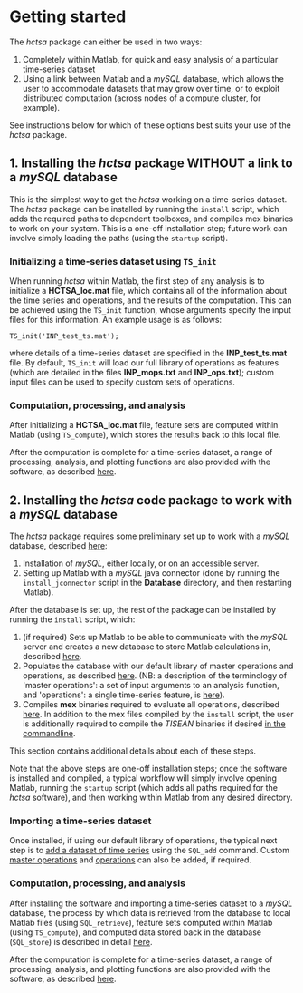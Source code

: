# Getting started

The *hctsa* package can either be used in two ways:

1. Completely within Matlab, for quick and easy analysis of a particular time-series dataset
2. Using a link between Matlab and a *mySQL* database, which allows the user to accommodate datasets that may grow over time, or to exploit distributed computation (across nodes of a compute cluster, for example).

See instructions below for which of these options best suits your use of the *hctsa* package.

## 1. Installing the *hctsa* package WITHOUT a link to a *mySQL* database
This is the simplest way to get the *hctsa* working on a time-series dataset.
The *hctsa* package can be installed by running the `install` script, which adds the required paths to dependent toolboxes, and compiles mex binaries to work on your system.
This is a one-off installation step; future work can involve simply loading the paths (using the `startup` script).

### Initializing a time-series dataset using `TS_init`
When running *hctsa* within Matlab, the first step of any analysis is to initialize a **HCTSA_loc.mat** file, which contains all of the information about the time series and operations, and the results of the computation.
This can be achieved using the `TS_init` function, whose arguments specify the input files for this information.
An example usage is as follows:
```
TS_init('INP_test_ts.mat');
```
where details of a time-series dataset are specified in the **INP_test_ts.mat** file.
By default, `TS_init` will load our full library of operations as features (which are detailed in the files **INP_mops.txt** and **INP_ops.txt**); custom input files can be used to specify custom sets of operations.

### Computation, processing, and analysis

After initializing a **HCTSA_loc.mat** file, feature sets are computed within Matlab (using `TS_compute`), which stores the results back to this local file.

After the computation is complete for a time-series dataset, a range of processing, analysis, and plotting functions are also provided with the software, as described [here](analyzing_visualizing.md).

## 2. Installing the *hctsa* code package to work with a *mySQL* database

The *hctsa* package requires some preliminary set up to work with a *mySQL* database, described [here](mysql_database.md):

1. Installation of *mySQL*, either locally, or on an accessible server.
2. Setting up Matlab with a *mySQL* java connector (done by running the `install_jconnector` script in the **Database** directory, and then restarting Matlab).

After the database is set up, the rest of the package can be installed by running the `install` script, which:

1. (if required) Sets up Matlab to be able to communicate with the *mySQL* server and creates a new database to store Matlab calculations in, described [here](mysql_database.md).
2. Populates the database with our default library of master operations and operations, as described [here](populating.md). (NB: a description of the terminology of 'master operations': a set of input arguments to an analysis function, and 'operations': a single time-series feature, is [here](populating.md)).
3. Compiles **mex** binaries required to evaluate all operations, described [here](compiling_binaries.md). In addition to the mex files compiled by the `install` script, the user is additionally required to compile the *TISEAN* binaries if desired [in the commandline](compiling_binaries.md).


This section contains additional details about each of these steps.

Note that the above steps are one-off installation steps; once the software is installed and compiled, a typical workflow will simply involve opening Matlab, running the `startup` script (which adds all paths required for the *hctsa* software), and then working within Matlab from any desired directory.

### Importing a time-series dataset

Once installed, if using our default library of operations, the typical next step is to [add a dataset of time series](adding_time_series.md) using the `SQL_add` command.
Custom [master operations](adding_master_operations.md) and [operations](adding_operations.md) can also be added, if required.

### Computation, processing, and analysis

After installing the software and importing a time-series dataset to a *mySQL* database, the process by which data is retrieved from the database to local Matlab files (using `SQL_retrieve`), feature sets computed within Matlab (using `TS_compute`), and computed data stored back in the database (`SQL_store`) is described in detail [here](calculating.md).

After the computation is complete for a time-series dataset, a range of processing, analysis, and plotting functions are also provided with the software, as described [here](analyzing_visualizing.md).


<!--1. Sets up a *mySQL* server and database, populates the database with our standard library of functions and operations, and then compiles all of the mex functions required by Matlab to run all of the operations.-->

<!--## Setting up-->
<!--{#sec:SettingUp}-->

<!--This section describes initial tasks that one must perform once, to set up the *mySQL* database and its interface with Matlab.-->


<!--### Setting the path-->
<!-- {#sec:settingPath} -->

